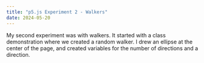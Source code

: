```yaml
---
title: "p5.js Experiment 2 - Walkers"
date: 2024-05-20
---
```


My second experiment was with walkers. It started with a class demonstration where we created a random walker. I drew an ellipse at the center of the page, and created variables for the number of directions and a direction. 
